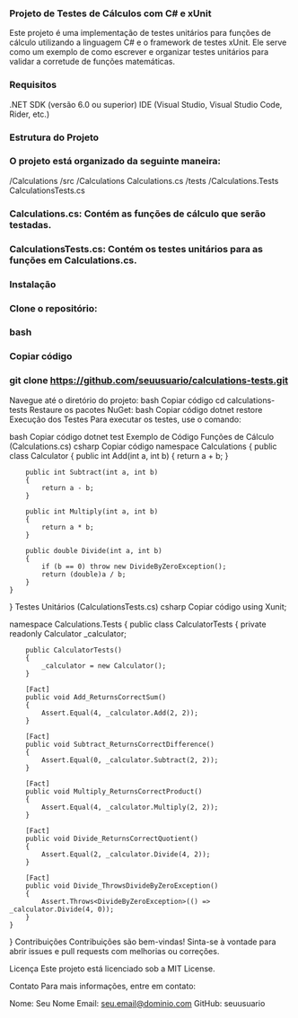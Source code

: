 ### Projeto de Testes de Cálculos com C# e xUnit
Este projeto é uma implementação de testes unitários para funções de cálculo utilizando a linguagem C# e o framework de testes xUnit. Ele serve como um exemplo de como escrever e organizar testes unitários para validar a corretude de funções matemáticas.

### Requisitos
.NET SDK (versão 6.0 ou superior)
IDE (Visual Studio, Visual Studio Code, Rider, etc.)

### Estrutura do Projeto
### O projeto está organizado da seguinte maneira:

/Calculations
  /src
    /Calculations
      Calculations.cs
  /tests
    /Calculations.Tests
      CalculationsTests.cs

### Calculations.cs: Contém as funções de cálculo que serão testadas.
### CalculationsTests.cs: Contém os testes unitários para as funções em Calculations.cs.

### Instalação
### Clone o repositório:
### bash
### Copiar código
### git clone https://github.com/seuusuario/calculations-tests.git
Navegue até o diretório do projeto:
bash
Copiar código
cd calculations-tests
Restaure os pacotes NuGet:
bash
Copiar código
dotnet restore
Execução dos Testes
Para executar os testes, use o comando:

bash
Copiar código
dotnet test
Exemplo de Código
Funções de Cálculo (Calculations.cs)
csharp
Copiar código
namespace Calculations
{
    public class Calculator
    {
        public int Add(int a, int b)
        {
            return a + b;
        }

        public int Subtract(int a, int b)
        {
            return a - b;
        }

        public int Multiply(int a, int b)
        {
            return a * b;
        }

        public double Divide(int a, int b)
        {
            if (b == 0) throw new DivideByZeroException();
            return (double)a / b;
        }
    }
}
Testes Unitários (CalculationsTests.cs)
csharp
Copiar código
using Xunit;

namespace Calculations.Tests
{
    public class CalculatorTests
    {
        private readonly Calculator _calculator;

        public CalculatorTests()
        {
            _calculator = new Calculator();
        }

        [Fact]
        public void Add_ReturnsCorrectSum()
        {
            Assert.Equal(4, _calculator.Add(2, 2));
        }

        [Fact]
        public void Subtract_ReturnsCorrectDifference()
        {
            Assert.Equal(0, _calculator.Subtract(2, 2));
        }

        [Fact]
        public void Multiply_ReturnsCorrectProduct()
        {
            Assert.Equal(4, _calculator.Multiply(2, 2));
        }

        [Fact]
        public void Divide_ReturnsCorrectQuotient()
        {
            Assert.Equal(2, _calculator.Divide(4, 2));
        }

        [Fact]
        public void Divide_ThrowsDivideByZeroException()
        {
            Assert.Throws<DivideByZeroException>(() => _calculator.Divide(4, 0));
        }
    }
}
Contribuições
Contribuições são bem-vindas! Sinta-se à vontade para abrir issues e pull requests com melhorias ou correções.

Licença
Este projeto está licenciado sob a MIT License.

Contato
Para mais informações, entre em contato:

Nome: Seu Nome
Email: seu.email@dominio.com
GitHub: seuusuario
